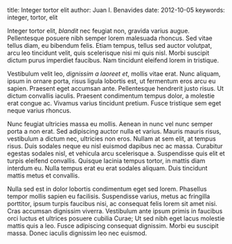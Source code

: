 title: Integer tortor elit
author: Juan I. Benavides
date: 2012-10-05
keywords: integer, tortor, elit

Integer tortor elit, *blandit* nec feugiat non, gravida varius augue. Pellentesque posuere nibh semper lorem malesuada rhoncus. Sed vitae tellus diam, eu bibendum felis. Etiam tempus, tellus sed auctor volutpat, arcu leo tincidunt velit, quis scelerisque nisi mi quis nisl. Morbi suscipit dictum purus imperdiet faucibus. Nam tincidunt eleifend lorem in tristique.

Vestibulum velit leo, *dignissim* *a* *laoreet* *et*, mollis vitae erat. Nunc aliquam, ipsum in ornare porta, risus ligula lobortis est, ut fermentum eros arcu eu sapien. Praesent eget accumsan ante. Pellentesque hendrerit justo risus. Ut dictum convallis iaculis. Praesent condimentum tempus dolor, a molestie erat congue ac. Vivamus varius tincidunt pretium. Fusce tristique sem eget neque varius rhoncus.

Nunc feugiat ultricies massa eu mollis. Aenean in nunc vel nunc semper porta a non erat. Sed adipiscing auctor nulla et varius. Mauris mauris risus, vestibulum a dictum nec, ultricies non eros. Nullam at sem elit, at tempus risus. Duis sodales neque eu nisl euismod dapibus nec ac massa. Curabitur egestas sodales nisl, et vehicula arcu scelerisque a. Suspendisse quis elit et turpis eleifend convallis. Quisque lacinia tempus tortor, in mattis diam interdum eu. Nulla tempus erat eu erat sodales aliquam. Duis tincidunt mattis metus et convallis.

Nulla sed est in dolor lobortis condimentum eget sed lorem. Phasellus tempor mollis sapien eu facilisis. Suspendisse varius, metus ac fringilla porttitor, ipsum turpis faucibus nisi, ac consequat felis lorem sit amet nisi. Cras accumsan dignissim viverra. Vestibulum ante ipsum primis in faucibus orci luctus et ultrices posuere cubilia Curae; Ut sed nibh eget lacus molestie mattis quis a leo. Fusce adipiscing consequat dignissim. Morbi eu suscipit massa. Donec iaculis dignissim leo nec euismod.
